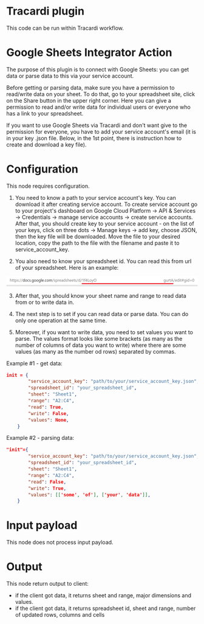 # Tracardi plugin

This code can be run within Tracardi workflow.

# Google Sheets Integrator Action

The purpose of this plugin is to connect with Google Sheets: you can get data or 
parse data to this via your service account.

Before getting or parsing data, make sure you have a permission to read/write data
on your sheet. To do that, go to your spreadsheet site, click on the  Share button in 
the upper right corner. Here you can give a permission to read and/or write data for individual
users or everyone who has a link to your spreadsheet.

If you want to use Google Sheets via Tracardi and don't want give to 
the permission for everyone, you have to add your service account's email 
(it is in your key .json file. Below, in the 1st point, there is instruction
how to create and download a key file).

# Configuration

This node requires configuration. 

1. You need to know a path to your service account's key. You can download it
 after creating service account. To create service account go to your project's dashboard on
Google Cloud Platform -> API & Services -> Credentials ->
manage service accounts -> create service accounts. After that, you should create key
to your service account - on the list of your keys, click on three dots -> Manage keys
-> add key, choose JSON, then the key file will be downloaded. Move the file to your
desired location, copy the path to the file with the filename and paste it to service_account_key.

2. You also need to know your spreadsheet id. You can read this from url of your spreadsheet. Here is 
an example:

![Example of spreadsheet id](readme-pics/1.png)

3. After that, you should know your sheet name and range to read data from or to write data in.

4. The next step is to set if you can read data or parse data. You can do only one operation at the same
time. 

5. Moreover, if you want to write data, you need to set values you want to
parse. The values format looks like some brackets (as many as the number of 
columns of data you want to write) where there are some values (as many as the number od 
rows) separated by commas. 


Example #1 - get data:

```json
init = {
        "service_account_key": "path/to/your/service_account_key.json",
        "spreadsheet_id": "your_spreadsheet_id",
        "sheet": "Sheet1",
        "range": "A2:C4",
        "read": True,
        "write": False,
        "values": None,
    }
```

Example #2 - parsing data:

```json
"init"={
        "service_account_key": "path/to/your/service_account_key.json",
        "spreadsheet_id": "your_spreadsheet_id",
        "sheet": "Sheet1",
        "range": "A2:C4",
        "read": False,
        "write": True,
        "values": [['some', 'of'], ['your', 'data']],
    }
```

# Input payload

This node does not process input payload.

# Output

This node return output to client: 
* if the client got data, it returns sheet and range, 
major dimensions and values.
 * if the client got data, it returns spreadsheet id, sheet and range, 
 number of updated rows, columns and cells